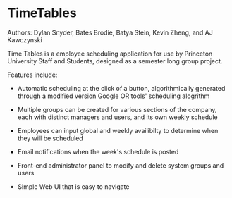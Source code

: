 # TimeTables

Authors: Dylan Snyder, Bates Brodie, Batya Stein, Kevin Zheng, and AJ Kawczynski

Time Tables is a employee scheduling application for use by Princeton University Staff and Students, designed as a semester long group project. 

Features include: 

- Automatic scheduling at the click of a button, algorithmically generated through a modified version Google OR tools' scheduling alogrithm

- Multiple groups can be created for various sections of the company, each with distinct managers and users, and its own weekly schedule

- Employees can input global and weekly availibilty to determine when they will be scheduled

- Email notifications when the week's schedule is posted

- Front-end administrator panel to modify and delete system groups and users

- Simple Web UI that is easy to navigate

